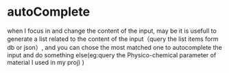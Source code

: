 autoComplete
============

when I focus in and change the content of the input, may be it is usefull to generate a list related to the content of the input（query the list items form db or json）, and you can chose the most matched one to autocomplete the input and do something else(eg:query the Physico-chemical parameter of material I used in my proj) )
